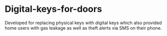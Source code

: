 # Digital-keys-for-doors


Developed for replacing physical keys with digital keys which also provided home users with gas leakage as well as theft alerts via SMS on their phone.

